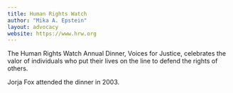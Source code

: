 ```yaml
---
title: Human Rights Watch
author: "Mika A. Epstein"
layout: advocacy
website: https://www.hrw.org
---
```


The Human Rights Watch Annual Dinner, Voices for Justice, celebrates the valor of individuals who put their lives on the line to defend the rights of others.

Jorja Fox attended the dinner in 2003.
